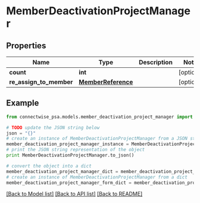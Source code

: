# MemberDeactivationProjectManager


## Properties
Name | Type | Description | Notes
------------ | ------------- | ------------- | -------------
**count** | **int** |  | [optional] 
**re_assign_to_member** | [**MemberReference**](MemberReference.md) |  | [optional] 

## Example

```python
from connectwise_psa.models.member_deactivation_project_manager import MemberDeactivationProjectManager

# TODO update the JSON string below
json = "{}"
# create an instance of MemberDeactivationProjectManager from a JSON string
member_deactivation_project_manager_instance = MemberDeactivationProjectManager.from_json(json)
# print the JSON string representation of the object
print MemberDeactivationProjectManager.to_json()

# convert the object into a dict
member_deactivation_project_manager_dict = member_deactivation_project_manager_instance.to_dict()
# create an instance of MemberDeactivationProjectManager from a dict
member_deactivation_project_manager_form_dict = member_deactivation_project_manager.from_dict(member_deactivation_project_manager_dict)
```
[[Back to Model list]](../README.md#documentation-for-models) [[Back to API list]](../README.md#documentation-for-api-endpoints) [[Back to README]](../README.md)


